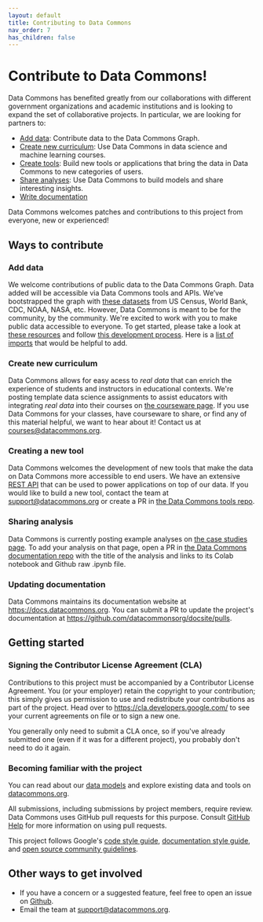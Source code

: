 ```yaml
---
layout: default
title: Contributing to Data Commons
nav_order: 7
has_children: false
---
```


# Contribute to Data Commons!

Data Commons has benefited greatly from our collaborations with different government organizations and academic institutions and is looking to expand the set of collaborative projects. In particular, we are looking for partners to:

- [Add data](#add-data): Contribute data to the Data Commons Graph.
- [Create new curriculum](#create-new-curriculum): Use Data Commons in data science and machine learning courses.
- [Create tools](#creating-a-new-tool): Build new tools or applications that bring the data in Data Commons to new categories of users.
- [Share analyses](#sharing-analysis): Use Data Commons to build models and share interesting insights.
- [Write documentation](#updating-documentation)

Data Commons welcomes patches and contributions to this project from everyone, new or experienced!

## Ways to contribute

### Add data

We welcome contributions of public data to the Data Commons Graph. Data added will be accessible via Data Commons tools and APIs. We’ve bootstrapped the graph with [these datasets](/datasets) from US Census, World Bank, CDC, NOAA, NASA, etc. However, Data Commons is meant to be for the community, by the community. We're excited to work with you to make public data accessible to everyone. To get started, please take a look at [these resources](https://github.com/datacommonsorg/data/tree/master/docs) and follow [this development process](https://github.com/datacommonsorg/data). Here is a [list of imports](https://github.com/orgs/datacommonsorg/projects/10/views/1) that would be helpful to add.

### Create new curriculum

Data Commons allows for easy acess to _real data_ that can enrich the experience of students and instructors in educational contexts. We're posting template data science assignments to assist educators with integrating _real data_ into their courses on [the courseware page](/courseware). If you use Data Commons for your classes, have courseware to share, or find any of this material helpful, we want to hear about it! Contact us at [courses@datacommons.org](mailto:courses@datacommons.org).

### Creating a new tool

Data Commons welcomes the development of new tools that make the data on Data Commons more accessible to end users. We have an extensive [REST API](/api/rest) that can be used to power applications on top of our data. If you would like to build a new tool, contact the team at support@datacommons.org or create a PR in [the Data Commons tools repo](https://github.com/datacommonsorg/tools).

### Sharing analysis

Data Commons is currently posting example analyses on [the case studies page](/tutorials). To add your analysis on that page, open a PR in [the Data Commons documentation repo](https://github.com/datacommonsorg/docsite/pulls) with the title of the analysis and links to its Colab notebook and Github raw .ipynb file.

### Updating documentation

Data Commons maintains its documentation website at <https://docs.datacommons.org>. You can submit a PR to update the project's documentation at <https://github.com/datacommonsorg/docsite/pulls>.

## Getting started

### Signing the Contributor License Agreement (CLA)

Contributions to this project must be accompanied by a Contributor License
Agreement. You (or your employer) retain the copyright to your contribution;
this simply gives us permission to use and redistribute your contributions as
part of the project. Head over to <https://cla.developers.google.com/> to see
your current agreements on file or to sign a new one.

You generally only need to submit a CLA once, so if you've already submitted one
(even if it was for a different project), you probably don't need to do it
again.

### Becoming familiar with the project

You can read about our [data models](/data_model.html) and explore existing data
and tools on [datacommons.org](https://datacommons.org/).

All submissions, including submissions by project members, require review. Data Commons
uses GitHub pull requests for this purpose. Consult
[GitHub Help](https://help.github.com/articles/about-pull-requests/) for more
information on using pull requests.

This project follows Google's [code style guide](https://google.github.io/styleguide/), [documentation style guide](https://developers.google.com/style), and [open source community guidelines](https://opensource.google/conduct/).

## Other ways to get involved

- If you have a concern or a suggested feature, feel free to open an issue on [Github](https://github.com/datacommonsorg/docsite/issues).
- Email the team at <support@datacommons.org>.
